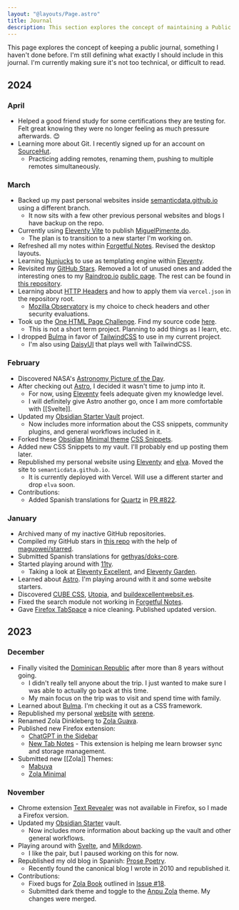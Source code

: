 ```yaml
---
layout: "@layouts/Page.astro"
title: Journal
description: This section explores the concept of maintaining a Public Journal.
---
```


This page explores the concept of keeping a public journal, something I haven't done before. I'm still defining what exactly I should include in this journal. I'm currently making sure it's not too technical, or difficult to read.

## 2024

### April

- Helped a good friend study for some certifications they are testing for. Felt great knowing they were no longer feeling as much pressure afterwards. 😊
- Learning more about Git. I recently signed up for an account on [SourceHut](https://sr.ht).
  - Practicing adding remotes, renaming them, pushing to multiple remotes simultaneously.

### March

- Backed up my past personal websites inside [semanticdata.github.io](https://github.com/semanticdata/semanticdata.github.io) using a different branch.
  - It now sits with a few other previous personal websites and blogs I have backup on the repo.
- Currently using [Eleventy Vite](https://github.com/matthiasott/eleventy-plus-vite) to publish [MiguelPimente.do](https://miguelpimentel.do).
  - The plan is to transition to a new starter I'm working on.
- Refreshed all my notes within [Forgetful Notes](https://forgetfulnotes.com/). Revised the desktop layouts.
- Learning [Nunjucks](https://mozilla.github.io/nunjucks/) to use as templating engine within [Eleventy](https://www.11ty.dev/).
- Revisited my [GitHub Stars](https://github.com/semanticdata/github-stars). Removed a lot of unused ones and added the interesting ones to my [Raindrop.io](https://rindrop.io) [public page](https://raindrop.io/SemanticData). The rest can be found in [this repository](https://github.com/semanticdata/github-stars).
- Learning about [HTTP Headers](https://vercel.com/docs/edge-network/headers) and how to apply them via `vercel.json` in the repository root.
  - [Mozilla Observatory](https://observatory.mozilla.org/) is my choice to check headers and other security evaluations.
- Took up the [One HTML Page Challenge](onehtmlpagechallenge.com). Find my source code [here](https://github.com/semanticdata/one-html-page-challenge).
  - This is not a short term project. Planning to add things as I learn, etc.
- I dropped [Bulma](https://bulma.io/) in favor of [TailwindCSS](https://tailwindcss.com/) to use in my current project.
  - I'm also using [DaisyUI](daisyui.com/) that plays well with TailwindCSS.

### February

- Discovered NASA's [Astronomy Picture of the Day](https://apod.nasa.gov/apod/).
- After checking out [Astro](https://astro.build/), I decided it wasn't time to jump into it.
  - For now, using [Eleventy](https://www.11ty.dev/) feels adequate given my knowledge level.
  - I will definitely give Astro another go, once I am more comfortable with [[Svelte]].
- Updated my [Obsidian Starter Vault](https://github.com/semanticdata/obsidian-starter-vault) project.
  - Now includes more information about the CSS snippets, community plugins, and general workflows included in it.
- Forked these [Obsidian](https://obsidian.md) [Minimal theme](https://github.com/kepano/obsidian-minimal) [CSS Snippets](https://github.com/replete/obsidian-minimal-theme-css-snippets).
- Added new CSS Snippets to my vault. I'll probably end up posting them later.
- Republished my personal website using [Eleventy](https://www.11ty.dev/) and [elva](https://github.com/scottsweb/elva). Moved the site to `semanticdata.github.io`.
  - It is currently deployed with Vercel. Will use a different starter and drop `elva` soon.
- Contributions:
  - Added Spanish translations for [Quartz](https://github.com/jackyzha0/quartz) in [PR #822](https://github.com/jackyzha0/quartz/pull/822).

### January

- Archived many of my inactive GitHub repositories.
- Compiled my GitHub stars in [this repo](https://github.com/semanticdata/github-stars) with the help of [maguowei/starred](https://github.com/maguowei/starred).
- Submitted Spanish translations for [gethyas/doks-core](https://github.com/gethyas/doks-core).
- Started playing around with [11ty](https://www.11ty.dev/).
  - Taking a look at [Eleventy Excellent](https://github.com/madrilene/eleventy-excellent), and [Eleventy Garden](https://github.com/binyamin/eleventy-garden).
- Learned about [Astro](https://astro.build/). I'm playing around with it and some website starters.
- Discovered [CUBE CSS](https://cube.fyi/), [Utopia](https://utopia.fyi/), and [buildexcellentwebsit.es](https://buildexcellentwebsit.es/).
- Fixed the search module not working in [Forgetful Notes](https://github.com/semanticdata/forgetful-notes).
- Gave [Firefox TabSpace](https://github.com/semanticdata/firefox-tabspace) a nice cleaning. Published updated version.

## 2023

### December

- Finally visited the [Dominican Republic](https://en.wikipedia.org/wiki/Dominican_Republic) after more than 8 years without going.
  - I didn't really tell anyone about the trip. I just wanted to make sure I was able to actually go back at this time.
  - My main focus on the trip was to visit and spend time with family.
- Learned about [Bulma](https://bulma.io/). I'm checking it out as a CSS framework.
- Republished my personal [website](https://github.com/semanticdata/semanticdata.github.io) with [serene](https://github.com/isunjn/serene).
- Renamed Zola Dinkleberg to [Zola Guava](https://github.com/semanticdata/zola-guava).
- Published new Firefox extension:
  - [ChatGPT in the Sidebar](https://github.com/semanticdata/firefox-chatgpt-in-sidebar)
  - [New Tab Notes](https://github.com/semanticdata/firefox-new-tab-notes) - This extension is helping me learn browser sync and storage management.
- Submitted new [[Zola]] Themes:
  - [Mabuya](https://github.com/semanticdata/mabuya)
  - [Zola Minimal](https://github.com/semanticdata/zola-minimal)

### November

- Chrome extension [Text Revealer](https://github.com/jamigibbs/text-revealer-chrome-extension) was not available in Firefox, so I made a Firefox version.
- Updated my [Obsidian Starter](https://github.com/semanticdata/obsidian-starter-vault) vault.
  - Now includes more information about backing up the vault and other general workflows.
- Playing around with [Svelte](https://svelte.dev/), and [Milkdown](https://milkdown.dev/).
  - I like the pair, but I paused working on this for now.
- Republished my old blog in Spanish: [Prose Poetry](https://github.com/semanticdata/prose-poetry).
  - Recently found the canonical blog I wrote in 2010 and republished it.
- Contributions:
  - Fixed bugs for [Zola Book](https://github.com/getzola/book) outlined in [Issue #18](https://github.com/getzola/book/issues/18).
  - Submitted dark theme and toggle to the [Anpu Zola](https://github.com/zbrox/anpu-zola-theme) theme. My changes were merged.

